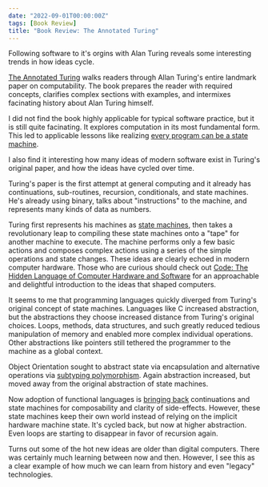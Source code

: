 ```yaml
---
date: "2022-09-01T00:00:00Z"
tags: [Book Review]
title: "Book Review: The Annotated Turing" 
---
```


Following software to it's orgins with Alan Turing reveals some interesting trends in how ideas cycle.
<!--more-->

[The Annotated Turing](http://www.theannotatedturing.com/) walks readers through Allan Turing's entire landmark paper on computability.
The book prepares the reader with required concepts, clarifies complex sections with examples, and intermixes facinating history about Alan Turing himself.

I did not find the book highly applicable for typical software practice, but it is still quite facinating. It explores computation in its most fundamental form.
This led to applicable lessons like realizing [every program can be a state machine](../posts/2021-10-15-State-Machines-and-Interpreters-are-Equivalent.md).

I also find it interesting how many ideas of modern software exist in Turing's original paper, and how the ideas have cycled over time.

Turing's paper is the first attempt at general computing and it already has continuations, sub-routines, recursion, conditionals, and state machines. He's already using binary, talks about "instructions" to the machine, and represents many kinds of data as numbers.

Turing first represents his machines as [state machines](https://en.wikipedia.org/wiki/Finite-state_machine), then takes a revolutionary leap to compiling these state machines onto a "tape" for another machine to execute. The machine performs only a few basic actions and composes complex actions using a series of the simple operations and state changes.
These ideas are clearly echoed in modern computer hardware. Those who are curious should check out [Code: The Hidden Language of Computer Hardware and Software](https://www.amazon.com/Code-Language-Computer-Hardware-Software/dp/0735611319) for an approachable and delightful introduction to the ideas that shaped computers.

It seems to me that programming languages quickly diverged from Turing's original concept of state machines. Languages like C increased abstraction, but the abstractions they choose increased distance from Turing's original choices. Loops, methods, data structures, and such greatly reduced tedious manipulation of memory and enabled more complex individual operations. Other abstractions like pointers still tethered the programmer to the machine as a global context.

Object Orientation sought to abstract state via encapsulation and alternative operations via [subtyping polymorphism](https://en.wikipedia.org/wiki/Polymorphism_(computer_science)). Again abstraction increased, but moved away from the original abstraction of state machines.

Now adoption of functional languages is [bringing back](https://fsharpforfunandprofit.com/posts/designing-with-types-representing-states/) continuations and state machines for composability and clarity of side-effects. However, these state machines keep their own world instead of relying on the implicit hardware machine state. It's cycled back, but now at higher abstraction. Even loops are starting to disappear in favor of recursion again. 

Turns out some of the hot new ideas are older than digital computers. There was certainly much learning between now and then. However, I see this as a clear example of how much we can learn from history and even "legacy" technologies. 


<!-- 
TODO: Should I reference https://www.dreamsongs.com/WorseIsBetter.html and acknowledge alternative approaches have long existed?
Of course, many of these ideas never died, they were just [overshadowed by other approaches](https://www.dreamsongs.com/WorseIsBetter.html).
 -->